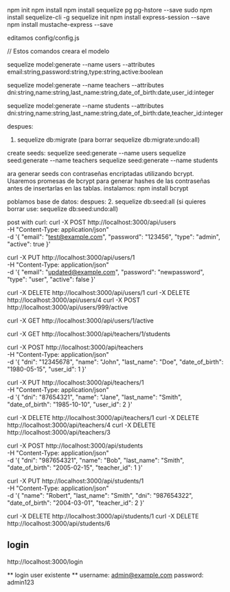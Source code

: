 npm init
npm install
npm install sequelize pg pg-hstore --save
sudo npm install sequelize-cli -g
sequelize init
npm install express-session --save
npm install mustache-express --save

editamos config/config.js 

// Estos comandos creara el modelo

sequelize model:generate --name users --attributes email:string,password:string,type:string,active:boolean

sequelize model:generate --name teachers --attributes dni:string,name:string,last_name:string,date_of_birth:date,user_id:integer

sequelize model:generate --name students --attributes dni:string,name:string,last_name:string,date_of_birth:date,teacher_id:integer


despues:
1. sequelize db:migrate (para borrar sequelize db:migrate:undo:all)

create seeds:
sequelize seed:generate --name users
sequelize seed:generate --name teachers
sequelize seed:generate --name students


ara generar seeds con contraseñas encriptadas utilizando bcrypt. Usaremos promesas de bcrypt para generar hashes de las contraseñas antes de insertarlas en las tablas.
instalamos:
npm install bcrypt

poblamos base de datos:
 despues:
2. sequelize db:seed:all (si quieres borrar use: sequelize db:seed:undo:all)




post with curl:
curl -X POST http://localhost:3000/api/users \
-H "Content-Type: application/json" \
-d '{
  "email": "test@example.com",
  "password": "123456",
  "type": "admin",
  "active": true
}'

curl -X PUT http://localhost:3000/api/users/1 \
-H "Content-Type: application/json" \
-d '{
  "email": "updated@example.com",
  "password": "newpassword",
  "type": "user",
  "active": false
}'

curl -X DELETE http://localhost:3000/api/users/1
curl -X DELETE http://localhost:3000/api/users/4
curl -X POST http://localhost:3000/api/users/999/active

curl -X GET http://localhost:3000/api/users/1/active

curl -X GET http://localhost:3000/api/teachers/1/students




curl -X POST http://localhost:3000/api/teachers \
-H "Content-Type: application/json" \
-d '{
  "dni": "12345678",
  "name": "John",
  "last_name": "Doe",
  "date_of_birth": "1980-05-15",
  "user_id": 1
}'

curl -X PUT http://localhost:3000/api/teachers/1 \
-H "Content-Type: application/json" \
-d '{
  "dni": "87654321",
  "name": "Jane",
  "last_name": "Smith",
  "date_of_birth": "1985-10-10",
  "user_id": 2
}'


curl -X DELETE http://localhost:3000/api/teachers/1
curl -X DELETE http://localhost:3000/api/teachers/4
curl -X DELETE http://localhost:3000/api/teachers/3


curl -X POST http://localhost:3000/api/students \
-H "Content-Type: application/json" \
-d '{
  "dni": "987654321",
  "name": "Bob",
  "last_name": "Smith",
  "date_of_birth": "2005-02-15",
  "teacher_id": 1
}'


curl -X PUT http://localhost:3000/api/students/1 \
-H "Content-Type: application/json" \
-d '{
  "name": "Robert",
  "last_name": "Smith",
  "dni": "987654322",
  "date_of_birth": "2004-03-01",
  "teacher_id": 2
}'

curl -X DELETE http://localhost:3000/api/students/1
curl -X DELETE http://localhost:3000/api/students/6

## login
http://localhost:3000/login

** login user existente ** 
username: admin@example.com
password: admin123





